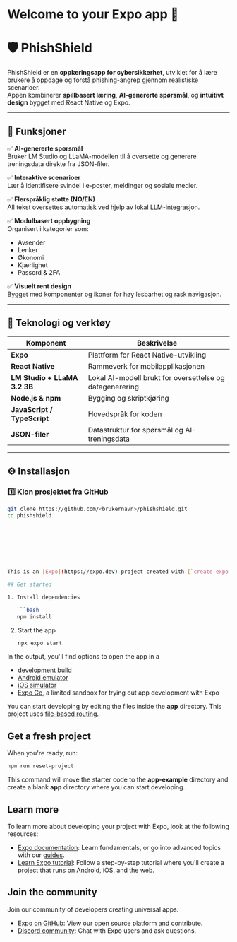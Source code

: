 # Welcome to your Expo app 👋

# 🛡️ PhishShield

PhishShield er en **opplæringsapp for cybersikkerhet**, utviklet for å lære brukere å oppdage og forstå phishing-angrep gjennom realistiske scenarioer.  
Appen kombinerer **spillbasert læring**, **AI-genererte spørsmål**, og **intuitivt design** bygget med React Native og Expo.

---

## 🚀 Funksjoner

✅ **AI-genererte spørsmål**  
Bruker LM Studio og LLaMA-modellen til å oversette og generere treningsdata direkte fra JSON-filer.  

✅ **Interaktive scenarioer**  
Lær å identifisere svindel i e-poster, meldinger og sosiale medier.  

✅ **Flerspråklig støtte (NO/EN)**  
All tekst oversettes automatisk ved hjelp av lokal LLM-integrasjon.  

✅ **Modulbasert oppbygning**  
Organisert i kategorier som:
- Avsender
- Lenker
- Økonomi
- Kjærlighet
- Passord & 2FA  

✅ **Visuelt rent design**  
Bygget med komponenter og ikoner for høy lesbarhet og rask navigasjon.

---

## 🧠 Teknologi og verktøy

| Komponent | Beskrivelse |
|------------|-------------|
| **Expo** | Plattform for React Native-utvikling |
| **React Native** | Rammeverk for mobilapplikasjonen |
| **LM Studio + LLaMA 3.2 3B** | Lokal AI-modell brukt for oversettelse og datagenerering |
| **Node.js & npm** | Bygging og skriptkjøring |
| **JavaScript / TypeScript** | Hovedspråk for koden |
| **JSON-filer** | Datastruktur for spørsmål og AI-treningsdata |

---

## ⚙️ Installasjon

### 1️⃣ Klon prosjektet fra GitHub
```bash
git clone https://github.com/<brukernavn>/phishshield.git
cd phishshield








This is an [Expo](https://expo.dev) project created with [`create-expo-app`](https://www.npmjs.com/package/create-expo-app).

## Get started

1. Install dependencies

   ```bash
   npm install
   ```

2. Start the app

   ```bash
   npx expo start
   ```

In the output, you'll find options to open the app in a

- [development build](https://docs.expo.dev/develop/development-builds/introduction/)
- [Android emulator](https://docs.expo.dev/workflow/android-studio-emulator/)
- [iOS simulator](https://docs.expo.dev/workflow/ios-simulator/)
- [Expo Go](https://expo.dev/go), a limited sandbox for trying out app development with Expo

You can start developing by editing the files inside the **app** directory. This project uses [file-based routing](https://docs.expo.dev/router/introduction).

## Get a fresh project

When you're ready, run:

```bash
npm run reset-project
```

This command will move the starter code to the **app-example** directory and create a blank **app** directory where you can start developing.

## Learn more

To learn more about developing your project with Expo, look at the following resources:

- [Expo documentation](https://docs.expo.dev/): Learn fundamentals, or go into advanced topics with our [guides](https://docs.expo.dev/guides).
- [Learn Expo tutorial](https://docs.expo.dev/tutorial/introduction/): Follow a step-by-step tutorial where you'll create a project that runs on Android, iOS, and the web.

## Join the community

Join our community of developers creating universal apps.

- [Expo on GitHub](https://github.com/expo/expo): View our open source platform and contribute.
- [Discord community](https://chat.expo.dev): Chat with Expo users and ask questions.
